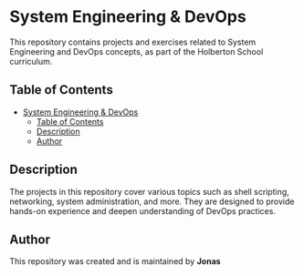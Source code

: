 # System Engineering & DevOps

This repository contains projects and exercises related to System Engineering and DevOps concepts, as part of the Holberton School curriculum.

## Table of Contents

- [System Engineering \& DevOps](#system-engineering--devops)
  - [Table of Contents](#table-of-contents)
  - [Description](#description)
  - [Author](#author)

## Description
The projects in this repository cover various topics such as shell scripting, networking, system administration, and more. They are designed to provide hands-on experience and deepen understanding of DevOps practices.

## Author
This repository was created and is maintained by **Jonas**
